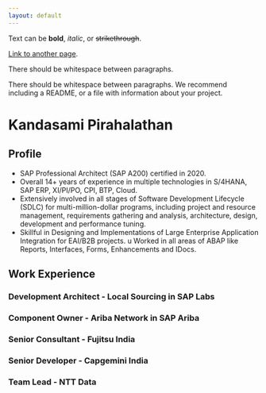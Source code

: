 ```yaml
---
layout: default
---
```


Text can be **bold**, _italic_, or ~~strikethrough~~.

[Link to another page](./another-page.html).

There should be whitespace between paragraphs.

There should be whitespace between paragraphs. We recommend including a README, or a file with information about your project.

# Kandasami Pirahalathan

## Profile

* SAP Professional Architect (SAP A200) certified in 2020.
* Overall 14+ years of experience in multiple technologies in S/4HANA, SAP ERP, XI/PI/PO, CPI, BTP, Cloud. 
* Extensively involved in all stages of Software Development Lifecycle (SDLC) for multi-million-dollar programs, including project and resource management, requirements gathering and analysis, architecture, design, development and performance tuning.
* Skillful in Designing and Implementations of Large Enterprise Application Integration for EAI/B2B projects. u Worked in all areas of ABAP like Reports, Interfaces, Forms, Enhancements and IDocs.

## Work Experience

### Development Architect - Local Sourcing in SAP Labs
### Component Owner - Ariba Network in SAP Ariba
### Senior Consultant - Fujitsu India
### Senior Developer - Capgemini India
### Team Lead - NTT Data

